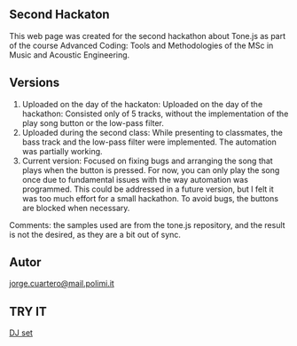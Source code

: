 ## Second Hackaton
This web page was created for the second hackathon about Tone.js as part of the course Advanced Coding: Tools and Methodologies of the MSc in Music and Acoustic Engineering.

## Versions
1. Uploaded on the day of the hackaton: Uploaded on the day of the hackathon: Consisted only of 5 tracks, without the implementation of the play song button or the low-pass filter.
2. Uploaded during the second class: While presenting to classmates, the bass track and the low-pass filter were implemented. The automation was partially working.
3. Current version: Focused on fixing bugs and arranging the song that plays when the button is pressed. For now, you can only play the song once due to fundamental issues with the way automation was programmed. This could be addressed in a future version, but I felt it was too much effort for a small hackathon. To avoid bugs, the buttons are blocked when necessary.

Comments: the samples used are from the tone.js repository, and the result is not the desired, as they are a bit out of sync.

## Autor
jorge.cuartero@mail.polimi.it
## TRY IT

[DJ set](https://pepebocio.github.io/Second_Hackaton/)
